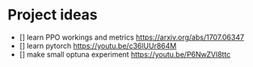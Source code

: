 # Project ideas

- [] learn PPO workings and metrics https://arxiv.org/abs/1707.06347
- [] learn pytorch https://youtu.be/c36lUUr864M
- [] make small optuna experiment https://youtu.be/P6NwZVl8ttc
